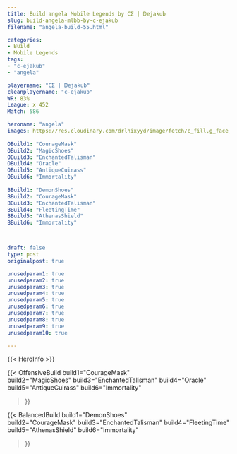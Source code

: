 ```yaml
---
title: Build angela Mobile Legends by CΣ | Ꭰejakub
slug: build-angela-mlbb-by-c-ejakub
filename: "angela-build-55.html"

categories: 
- Build 
- Mobile Legends
tags: 
- "c-ejakub"
- "angela"

playername: "CΣ | Ꭰejakub"
cleanplayername: "c-ejakub"
WR: 83%
League: x 452
Match: 586 

heroname: "angela"
images: https://res.cloudinary.com/drlhixyyd/image/fetch/c_fill,g_face,f_auto/https://cdn2-build.mobagenie.my.id/p/images/banner/full/angela.jpg
 
OBuild1: "CourageMask"  
OBuild2: "MagicShoes" 
OBuild3: "EnchantedTalisman" 
OBuild4: "Oracle" 
OBuild5: "AntiqueCuirass" 
OBuild6: "Immortality" 
 
BBuild1: "DemonShoes"  
BBuild2: "CourageMask" 
BBuild3: "EnchantedTalisman" 
BBuild4: "FleetingTime" 
BBuild5: "AthenasShield" 
BBuild6: "Immortality"



draft: false
type: post
originalpost: true

unusedparam1: true
unusedparam2: true
unusedparam3: true
unusedparam4: true
unusedparam5: true
unusedparam6: true
unusedparam7: true
unusedparam8: true
unusedparam9: true
unusedparam10: true

---
```


{{< HeroInfo >}} 

{{< OffensiveBuild 
build1="CourageMask"  
build2="MagicShoes" 
build3="EnchantedTalisman" 
build4="Oracle" 
build5="AntiqueCuirass" 
build6="Immortality" 
 >}} 

{{< BalancedBuild 
build1="DemonShoes"  
build2="CourageMask" 
build3="EnchantedTalisman" 
build4="FleetingTime" 
build5="AthenasShield" 
build6="Immortality" 
 >}}

